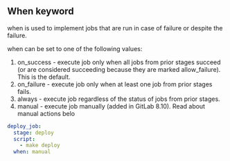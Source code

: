 ## When keyword
when is used to implement jobs that are run in case of failure or despite the failure.

when can be set to one of the following values:

1. on_success - execute job only when all jobs from prior stages succeed (or are considered succeeding because they are marked allow_failure). This is the default.
2. on_failure - execute job only when at least one job from prior stages fails.
3. always - execute job regardless of the status of jobs from prior stages.
4. manual - execute job manually (added in GitLab 8.10). Read about manual actions belo

```yaml
deploy_job:
  stage: deploy
  script:
    - make deploy
  when: manual
```  
